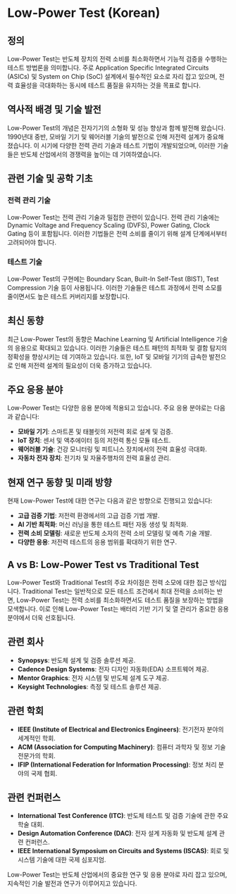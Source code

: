 # Low-Power Test (Korean)

## 정의

Low-Power Test는 반도체 장치의 전력 소비를 최소화하면서 기능적 검증을 수행하는 테스트 방법론을 의미합니다. 주로 Application Specific Integrated Circuits (ASICs) 및 System on Chip (SoC) 설계에서 필수적인 요소로 자리 잡고 있으며, 전력 효율성을 극대화하는 동시에 테스트 품질을 유지하는 것을 목표로 합니다.

## 역사적 배경 및 기술 발전

Low-Power Test의 개념은 전자기기의 소형화 및 성능 향상과 함께 발전해 왔습니다. 1990년대 중반, 모바일 기기 및 웨어러블 기술의 발전으로 인해 저전력 설계가 중요해졌습니다. 이 시기에 다양한 전력 관리 기술과 테스트 기법이 개발되었으며, 이러한 기술들은 반도체 산업에서의 경쟁력을 높이는 데 기여하였습니다.

## 관련 기술 및 공학 기초

### 전력 관리 기술

Low-Power Test는 전력 관리 기술과 밀접한 관련이 있습니다. 전력 관리 기술에는 Dynamic Voltage and Frequency Scaling (DVFS), Power Gating, Clock Gating 등이 포함됩니다. 이러한 기법들은 전력 소비를 줄이기 위해 설계 단계에서부터 고려되어야 합니다.

### 테스트 기술

Low-Power Test의 구현에는 Boundary Scan, Built-In Self-Test (BIST), Test Compression 기술 등이 사용됩니다. 이러한 기술들은 테스트 과정에서 전력 소모를 줄이면서도 높은 테스트 커버리지를 보장합니다.

## 최신 동향

최근 Low-Power Test의 동향은 Machine Learning 및 Artificial Intelligence 기술의 응용으로 확대되고 있습니다. 이러한 기술들은 테스트 패턴의 최적화 및 결함 탐지의 정확성을 향상시키는 데 기여하고 있습니다. 또한, IoT 및 모바일 기기의 급속한 발전으로 인해 저전력 설계의 필요성이 더욱 증가하고 있습니다.

## 주요 응용 분야

Low-Power Test는 다양한 응용 분야에 적용되고 있습니다. 주요 응용 분야로는 다음과 같습니다:

- **모바일 기기**: 스마트폰 및 태블릿의 저전력 회로 설계 및 검증.
- **IoT 장치**: 센서 및 액추에이터 등의 저전력 통신 모듈 테스트.
- **웨어러블 기술**: 건강 모니터링 및 피트니스 장치에서의 전력 효율성 극대화.
- **자동차 전자 장치**: 전기차 및 자율주행차의 전력 효율성 관리.

## 현재 연구 동향 및 미래 방향

현재 Low-Power Test에 대한 연구는 다음과 같은 방향으로 진행되고 있습니다:

- **고급 검증 기법**: 저전력 환경에서의 고급 검증 기법 개발.
- **AI 기반 최적화**: 머신 러닝을 통한 테스트 패턴 자동 생성 및 최적화.
- **전력 소비 모델링**: 새로운 반도체 소자의 전력 소비 모델링 및 예측 기술 개발.
- **다양한 응용**: 저전력 테스트의 응용 범위를 확대하기 위한 연구.

## A vs B: Low-Power Test vs Traditional Test

Low-Power Test와 Traditional Test의 주요 차이점은 전력 소모에 대한 접근 방식입니다. Traditional Test는 일반적으로 모든 테스트 조건에서 최대 전력을 소비하는 반면, Low-Power Test는 전력 소비를 최소화하면서도 테스트 품질을 보장하는 방법을 모색합니다. 이로 인해 Low-Power Test는 배터리 기반 기기 및 열 관리가 중요한 응용 분야에서 더욱 선호됩니다.

## 관련 회사

- **Synopsys**: 반도체 설계 및 검증 솔루션 제공.
- **Cadence Design Systems**: 전자 디자인 자동화(EDA) 소프트웨어 제공.
- **Mentor Graphics**: 전자 시스템 및 반도체 설계 도구 제공.
- **Keysight Technologies**: 측정 및 테스트 솔루션 제공.

## 관련 학회

- **IEEE (Institute of Electrical and Electronics Engineers)**: 전기전자 분야의 세계적인 학회.
- **ACM (Association for Computing Machinery)**: 컴퓨터 과학자 및 정보 기술 전문가의 학회.
- **IFIP (International Federation for Information Processing)**: 정보 처리 분야의 국제 협회.

## 관련 컨퍼런스

- **International Test Conference (ITC)**: 반도체 테스트 및 검증 기술에 관한 주요 학술 대회.
- **Design Automation Conference (DAC)**: 전자 설계 자동화 및 반도체 설계 관련 컨퍼런스.
- **IEEE International Symposium on Circuits and Systems (ISCAS)**: 회로 및 시스템 기술에 대한 국제 심포지엄.

Low-Power Test는 반도체 산업에서의 중요한 연구 및 응용 분야로 자리 잡고 있으며, 지속적인 기술 발전과 연구가 이루어지고 있습니다.